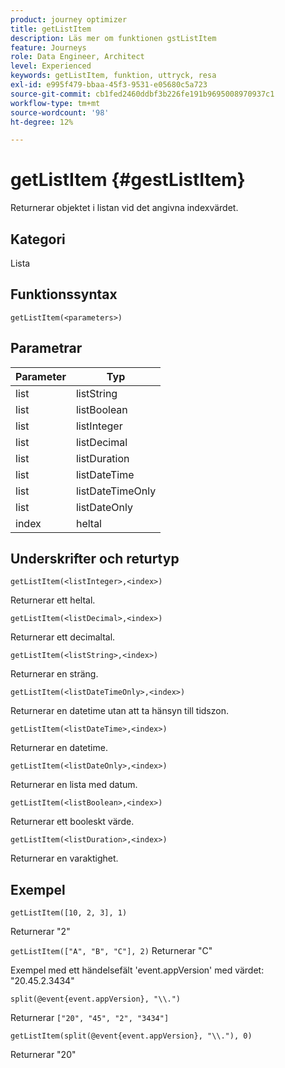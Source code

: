 ```yaml
---
product: journey optimizer
title: getListItem
description: Läs mer om funktionen gstListItem
feature: Journeys
role: Data Engineer, Architect
level: Experienced
keywords: getListItem, funktion, uttryck, resa
exl-id: e995f479-bbaa-45f3-9531-e05680c5a723
source-git-commit: cb1fed2460ddbf3b226fe191b9695008970937c1
workflow-type: tm+mt
source-wordcount: '98'
ht-degree: 12%

---
```


# getListItem {#gestListItem}

Returnerar objektet i listan vid det angivna indexvärdet.

## Kategori

Lista

## Funktionssyntax

`getListItem(<parameters>)`

## Parametrar

| Parameter | Typ |
|-----------|------------------|
| list | listString |
| list | listBoolean |
| list | listInteger |
| list | listDecimal |
| list | listDuration |
| list | listDateTime |
| list | listDateTimeOnly |
| list | listDateOnly |
| index | heltal |

## Underskrifter och returtyp

`getListItem(<listInteger>,<index>)`

Returnerar ett heltal.

`getListItem(<listDecimal>,<index>)`

Returnerar ett decimaltal.

`getListItem(<listString>,<index>)`

Returnerar en sträng.

`getListItem(<listDateTimeOnly>,<index>)`

Returnerar en datetime utan att ta hänsyn till tidszon.

`getListItem(<listDateTime>,<index>)`

Returnerar en datetime.

`getListItem(<listDateOnly>,<index>)`

Returnerar en lista med datum.

`getListItem(<listBoolean>,<index>)`

Returnerar ett booleskt värde.

`getListItem(<listDuration>,<index>)`

Returnerar en varaktighet.

## Exempel

`getListItem([10, 2, 3], 1)`

Returnerar &quot;2&quot;

`getListItem(["A", "B", "C"], 2)`
Returnerar &quot;C&quot;

Exempel med ett händelsefält &#39;event.appVersion&#39; med värdet: &quot;20.45.2.3434&quot;

`split(@event{event.appVersion}, "\\.")`

Returnerar `["20", "45", "2", "3434"]`

`getListItem(split(@event{event.appVersion}, "\\."), 0)`

Returnerar &quot;20&quot;
